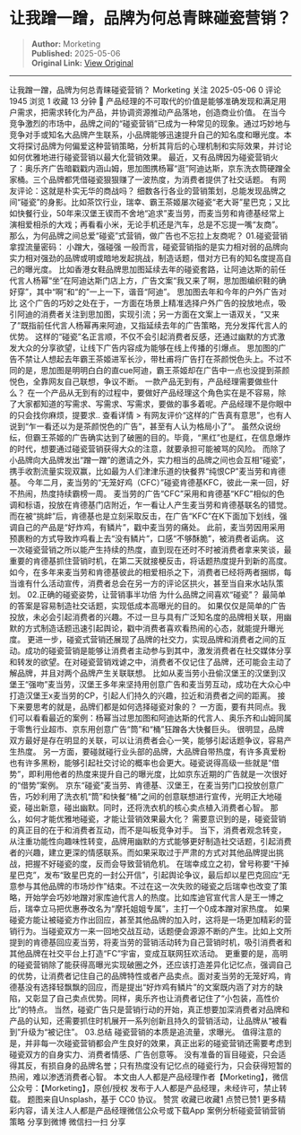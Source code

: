 # 让我蹭一蹭，品牌为何总青睐碰瓷营销？

> **Author:** Morketing  
> **Published:** 2025-05-06  
> **Original Link:** [View Original](https://www.woshipm.com/marketing/6213044.html)

---

让我蹭一蹭，品牌为何总青睐碰瓷营销？ Morketing 关注 2025-05-06 0 评论 1945 浏览 1 收藏 13 分钟 🔗 产品经理的不可取代的价值是能够准确发现和满足用户需求，把需求转化为产品，并协调资源推动产品落地，创造商业价值。 在当今竞争激烈的市场中，品牌之间的“碰瓷营销”已成为一种常见的现象。通过巧妙地与竞争对手或知名大品牌产生联系，小品牌能够迅速提升自己的知名度和曝光度。本文将探讨品牌为何偏爱这种营销策略，分析其背后的心理机制和实际效果，并讨论如何优雅地进行碰瓷营销以最大化营销效果。 最近，又有品牌因为碰瓷营销火了：奥乐齐广告暗戳戳内涵山姆，思加图携杨幂“逛”阿迪达斯，京东洗衣筒硬蹭全家桶。三个品牌都凭借碰瓷狠狠赚了一波热度，为消费者提供了社交话题。 有网友评论：这就是朴实无华的商战吗？ 细数各行各业的营销策划，总能发现品牌之间“碰瓷”的身影。比如茶饮行业，瑞幸、霸王茶姬屡次碰瓷“老大哥”星巴克；又比如快餐行业，50年来汉堡王锲而不舍地“追求”麦当劳，而麦当劳和肯德基经常上演相爱相杀的大戏；再看看小米，无论手机还是汽车，总是不忘提一嘴“友商”。 那么，为何品牌之间总爱“碰瓷”式营销，做广告也不忘拉上友商呢？ 01.碰瓷营销拿捏流量密码： 小蹭大，强碰强 一般而言，碰瓷营销指的是实力相对弱的品牌向实力相对强劲的品牌或明或暗地发起挑战，制造话题，借对方已有的知名度提高自己的曝光度。 比如香港女鞋品牌思加图延续去年的碰瓷套路，让阿迪达斯的前任代言人杨幂“坐”在阿迪达斯门店上方，广告文案“我又来了啊，思加图编织鞋的确好穿”，其中“啊”和“的”一上一下，谐音“阿迪”。 思加图去年和今年的户外广告对比 这个广告的巧妙之处在于，一方面在场景上精准选择户外广告的投放地点，吸引阿迪的消费者关注到思加图，实现引流；另一方面在文案上一语双关，“又来了”既指前任代言人杨幂再来阿迪，又指延续去年的广告策略，充分发挥代言人的优势。 这样的“碰瓷”名正言顺，不仅不会引起消费者反感，还通过幽默的方式激发大众的分享欲望，让线下广告内容成为能够在线上传播的引爆点。 思加图的广告不禁让人想起去年霸王茶姬进军长沙，带杜甫将广告打在茶颜悦色头上。不过不同的是，思加图是明明白白的直cue阿迪，霸王茶姬却在广告中一点也没提到茶颜悦色，全靠网友自己联想，争议不断。 一款产品无到有，产品经理需要做些什么？ 在一个产品从无到有的过程中，要做好产品经理这个角色实在是不容易，除了大家都知道的写需求、写需求、写需求，要做的事多着呢。产品经理不是你眼中的只会找你麻烦，提要求.. 查看详情 > 有网友评价“这样的广告真有意思”，也有人说到“乍一看还以为是茶颜悦色的广告”，甚至有人认为格局小了”。 虽然众说纷纭，但霸王茶姬的广告确实达到了破圈的目的。毕竟，“黑红”也是红，在信息爆炸的时代，想要通过碰瓷营销获得大众的注意，就要承担可能被骂的风险。 而除了小品牌向大品牌发出“蹭一蹭”的邀请之外，实力相当的品牌之间也会互相“碰瓷”，携手收割流量实现双赢，比如最为人们津津乐道的快餐界“纯恨CP”麦当劳和肯德基。 今年二月，麦当劳的“无笼好鸡（CFC）”碰瓷肯德基KFC，彼此一来一回，好不热闹，热度持续霸榜一周。 麦当劳的广告“CFC”采用和肯德基“KFC”相似的色调和标语，投放在肯德基门店附近，乍一看让人产生麦当劳和肯德基联名的错觉。而在被“挑衅”后，肯德基也是立刻采取反击，在广告“KFC”在K下面加下划线，强调自己的产品是“好炸鸡，有鳞片”，戳中麦当劳的痛处。 此前，麦当劳因用采用预裹粉的方式导致炸鸡看上去“没有鳞片”，口感“不够酥脆”，被消费者诟病。 这一次碰瓷营销之所以能产生持续的热度，直到现在还时不时被消费者拿来笑谈，最重要的肯德基抓住营销时机，在第二天就接梗反击，将话题热度提升到新的高度。 如今，在多年来麦当劳和肯德基彼此的相爱相杀之下，消费者已经将两者捆绑，每当谁有什么活动宣传，消费者总会在另一方的评论区拱火，甚至当自来水站队策划。 02.正确的碰瓷姿势，让营销事半功倍 为什么品牌之间喜欢“碰瓷”？ 最简单的答案是容易制造社交话题，实现低成本高曝光的目的。 如果仅仅是简单的广告投放，未必会引起消费者的兴趣。不过一旦与具有广泛知名度的品牌相关联，用幽默的方式制造话题迅速引起舆论，戳中消费者喜欢看热闹的心态，就能提升曝光度。 更进一步，碰瓷式营销还展现了品牌的社交力，实现品牌和消费者之间的互动。成功的碰瓷营销是能够让消费者主动参与到其中，激发消费者在社交媒体分享和转发的欲望。在对碰瓷营销戏谑之中，消费者不仅记住了品牌，还可能会主动了解品牌，并且对两个品牌产生关联联想。 比如从麦当劳小丑偷汉堡王的汉堡到汉堡王“强吻”麦当劳，汉堡王多年来坚持用创意广告和麦当劳互动，成功在大众心中打造汉堡王x麦当劳的CP，引起人们持久的兴趣，拉近和消费者之间的距离。 接下来要思考的就是，品牌们都是如何选择碰瓷对象的？ 一方面，要有共同点。我们可以看看最近的案例：杨幂当过思加图和阿迪达斯的代言人、奥乐齐和山姆同属于零售行业超市、京东用创意广告“筒”和“桶”狂蹭各大快餐巨头。 很明显，品牌双方最好是存在明显的关联，可以让消费者会心一笑，能够引起话题争议，容易产生热度。 另一方面，要碰就碰行业头部的品牌，大品牌自带热度，有许多真爱粉也有许多黑粉，能够引起社交讨论的概率也会更大。碰瓷说得高级一些就是“借势”，即利用他者的热度来提升自己的曝光度，比如京东近期的广告就是一次很好的“借势”案例。 京东“碰瓷”麦当劳、肯德基、汉堡王，在麦当劳门口投放创意广告，巧妙利用了洗衣机“筒”和快餐“桶”之间的创意联想进行宣传，光明正大地碰瓷，碰出新意，碰出幽默。同时，还将洗衣机的核心卖点植入消费者心智。 那么，如何才能优雅地碰瓷，才能让营销效果最大化？ 需要意识到的是，碰瓷营销的真正目的在于和消费者互动，而不是叫板竞争对手。 当下，消费者观念转变，从注重功能性向趣味性转变，品牌用幽默的方式能够更好制造社交话题，引起消费者的兴趣，建立更深的情感联系。而如果采取过于严肃的方式对其他品牌提出挑战，把握不好碰瓷的度，反而会导致营销危机。 在瑞幸成立之初，曾号称要“干掉星巴克”，发布“致星巴克的一封公开信”，引起舆论争议，最后却以星巴克回应“无意参与其他品牌的市场炒作”结束。不过在这一次失败的碰瓷之后瑞幸也改变了策略，开始学会巧妙地蹭对家库迪代言人的热度。比如库迪官宣代言人是王一博之后，瑞幸立马把优惠券改名为“摩托姐姐专属”，主打一个0成本蹭对家热度。 如果碰瓷方能让被碰瓷方作出回应，甚至其他品牌的加入时，这将是一场更加精彩的营销行为。当碰瓷双方一来一回地交战互动，话题便会源源不断的产生。比如上文所提到的肯德基回应麦当劳，将麦当劳的营销活动转为自己营销时机，吸引消费者和其他品牌在社交平台上打造“FC”宇宙，变成互联网狂欢活动。 更重要的是，高明的碰瓷营销除了能获得高曝光实现破圈之外，还应该打造差异化记忆点，强调自己的优势，让消费者记住自己的品牌特性或者产品卖点。面对麦当劳的无笼好鸡，肯德基没有选择轻飘飘的回应，而是提出“好炸鸡有鳞片”的文案既内涵了对方的缺陷，又彰显了自己卖点优势。同样，奥乐齐也让消费者记住了“小包装，高性价比”的特点。 当然，碰瓷广告只是营销行动的开始，真正想要加深消费者对品牌和产品的认知，还需要抓住时机展开一系列创新且持久的营销活动，让品牌从“被看到”升级为“被记住”。 03.总结 碰瓷营销的本质是追流量，求曝光。 值得注意的是，并非每一次碰瓷营销都会产生良好的效果，真正出彩的碰瓷营销还需要考虑到碰瓷双方的自身实力、消费者情感、广告创意等。 没有准备的盲目碰瓷，只会适得其反，有损自身的品牌名誉；只有热度没有记忆点的碰瓷行为，只会获得短暂的热闹，难以渗透消费者心智。 本文由人人都是产品经理作者【Morketing】，微信公众号：【Morketing】，原创/授权 发布于人人都是产品经理，未经许可，禁止转载。 题图来自Unsplash，基于 CC0 协议。 赞赏 收藏已收藏1 点赞已赞1 更多精彩内容，请关注人人都是产品经理微信公众号或下载App 案例分析碰瓷营销营销策略 分享到微博 微信扫一扫 分享
